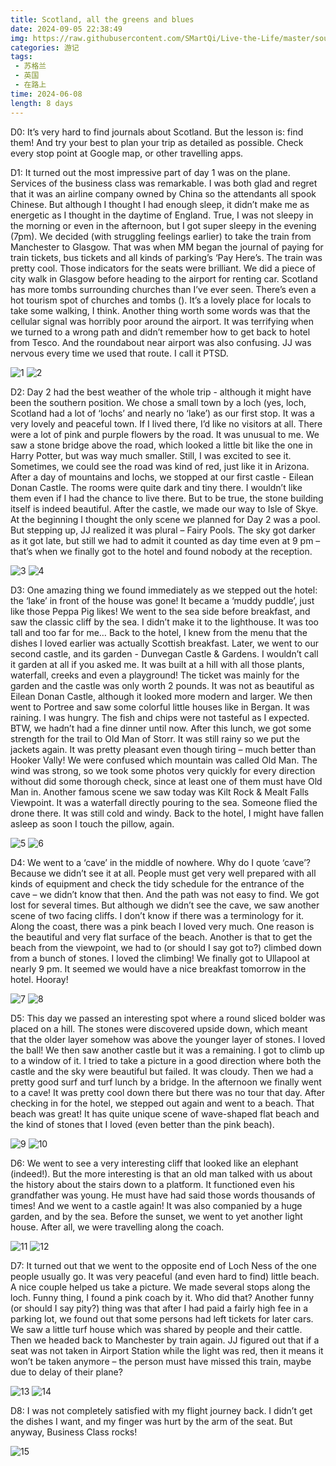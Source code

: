```yaml
---
title: Scotland, all the greens and blues
date: 2024-09-05 22:38:49
img: https://raw.githubusercontent.com/SMartQi/Live-the-Life/master/source/gallery/ca1912/10.jpg
categories: 游记
tags:
 - 苏格兰
 - 英国
 - 在路上
time: 2024-06-08
length: 8 days
---
```


D0: It’s very hard to find journals about Scotland. But the lesson is: find them! And try your best to plan your trip as detailed as possible. Check every stop point at Google map, or other travelling apps.

D1: It turned out the most impressive part of day 1 was on the plane. Services of the business class was remarkable. I was both glad and regret that it was an airline company owned by China so the attendants all spook Chinese. But although I thought I had enough sleep, it didn’t make me as energetic as I thought in the daytime of England. True, I was not sleepy in the morning or even in the afternoon, but I got super sleepy in the evening (7pm). We decided (with struggling feelings earlier) to take the train from Manchester to Glasgow. That was when MM began the journal of paying for train tickets, bus tickets and all kinds of parking’s ‘Pay Here’s. The train was pretty cool. Those indicators for the seats were brilliant. We did a piece of city walk in Glasgow before heading to the airport for renting car. Scotland has more tombs surrounding churches than I’ve ever seen. There’s even a hot tourism spot of churches and tombs (). It’s a lovely place for locals to take some walking, I think. Another thing worth some words was that the cellular signal was horribly poor around the airport. It was terrifying when we turned to a wrong path and didn’t remember how to get back to hotel from Tesco. And the roundabout near airport was also confusing. JJ was nervous every time we used that route. I call it PTSD.

![1](https://raw.githubusercontent.com/SMartQi/Live-the-Life/master/source/gallery/scotland/1.jpg)
![2](https://raw.githubusercontent.com/SMartQi/Live-the-Life/master/source/gallery/scotland/2.jpg)

D2: Day 2 had the best weather of the whole trip - although it might have been the southern position. We chose a small town by a loch (yes, loch, Scotland had a lot of ‘lochs’ and nearly no ‘lake’) as our first stop. It was a very lovely and peaceful town. If I lived there, I’d like no visitors at all. There were a lot of pink and purple flowers by the road. It was unusual to me. We saw a stone bridge above the road, which looked a little bit like the one in Harry Potter, but was way much smaller. Still, I was excited to see it. Sometimes, we could see the road was kind of red, just like it in Arizona. After a day of mountains and lochs, we stopped at our first castle - Eilean Donan Castle. The rooms were quite dark and tiny there. I wouldn’t like them even if I had the chance to live there. But to be true, the stone building itself is indeed beautiful. After the castle, we made our way to Isle of Skye. At the beginning I thought the only scene we planned for Day 2 was a pool. But stepping up, JJ realized it was plural – Fairy Pools. The sky got darker as it got late, but still we had to admit it counted as day time even at 9 pm – that’s when we finally got to the hotel and found nobody at the reception.

![3](https://raw.githubusercontent.com/SMartQi/Live-the-Life/master/source/gallery/scotland/3.jpg)
![4](https://raw.githubusercontent.com/SMartQi/Live-the-Life/master/source/gallery/scotland/4.jpg)

D3: One amazing thing we found immediately as we stepped out the hotel: the ‘lake’ in front of the house was gone! It became a ‘muddy puddle’, just like those Peppa Pig likes! We went to the sea side before breakfast, and saw the classic cliff by the sea. I didn’t make it to the lighthouse. It was too tall and too far for me… Back to the hotel, I knew from the menu that the dishes I loved earlier was actually Scottish breakfast. Later, we went to our second castle, and its garden - Dunvegan Castle & Gardens. I wouldn’t call it garden at all if you asked me. It was built at a hill with all those plants, waterfall, creeks and even a playground! The ticket was mainly for the garden and the castle was only worth 2 pounds. It was not as beautiful as Eilean Donan Castle, although it looked more modern and larger. We then went to Portree and saw some colorful little houses like in Bergan. It was raining. I was hungry. The fish and chips were not tasteful as I expected. BTW, we hadn’t had a fine dinner until now. After this lunch, we got some strength for the trail to Old Man of Storr. It was still rainy so we put the jackets again. It was pretty pleasant even though tiring – much better than Hooker Vally! We were confused which mountain was called Old Man. The wind was strong, so we took some photos very quickly for every direction without did some thorough check, since at least one of them must have Old Man in. Another famous scene we saw today was Kilt Rock & Mealt Falls Viewpoint. It was a waterfall directly pouring to the sea. Someone flied the drone there. It was still cold and windy. Back to the hotel, I might have fallen asleep as soon I touch the pillow, again.

![5](https://raw.githubusercontent.com/SMartQi/Live-the-Life/master/source/gallery/scotland/5.jpg)
![6](https://raw.githubusercontent.com/SMartQi/Live-the-Life/master/source/gallery/scotland/6.jpg)

D4: We went to a ‘cave’ in the middle of nowhere. Why do I quote ‘cave’? Because we didn’t see it at all. People must get very well prepared with all kinds of equipment and check the tidy schedule for the entrance of the cave – we didn’t know that then. And the path was not easy to find. We got lost for several times. But although we didn’t see the cave, we saw another scene of two facing cliffs. I don’t know if there was a terminology for it. Along the coast, there was a pink beach I loved very much. One reason is the beautiful and very flat surface of the beach. Another is that to get the beach from the viewpoint, we had to (or should I say got to?) climbed down from a bunch of stones. I loved the climbing! We finally got to Ullapool at nearly 9 pm. It seemed we would have a nice breakfast tomorrow in the hotel. Hooray!

![7](https://raw.githubusercontent.com/SMartQi/Live-the-Life/master/source/gallery/scotland/7.jpg)
![8](https://raw.githubusercontent.com/SMartQi/Live-the-Life/master/source/gallery/scotland/8.jpg)

D5: This day we passed an interesting spot where a round sliced bolder was placed on a hill. The stones were discovered upside down, which meant that the older layer somehow was above the younger layer of stones. I loved the ball! We then saw another castle but it was a remaining. I got to climb up to a window of it. I tried to take a picture in a good direction where both the castle and the sky were beautiful but failed. It was cloudy. Then we had a pretty good surf and turf lunch by a bridge. In the afternoon we finally went to a cave! It was pretty cool down there but there was no tour that day. After checking in for the hotel, we stepped out again and went to a beach. That beach was great! It has quite unique scene of wave-shaped flat beach and the kind of stones that I loved (even better than the pink beach).

![9](https://raw.githubusercontent.com/SMartQi/Live-the-Life/master/source/gallery/scotland/9.jpg)
![10](https://raw.githubusercontent.com/SMartQi/Live-the-Life/master/source/gallery/scotland/10.jpg)

D6: We went to see a very interesting cliff that looked like an elephant (indeed!). But the more interesting is that an old man talked with us about the history about the stairs down to a platform. It functioned even his grandfather was young. He must have had said those words thousands of times! And we went to a castle again! It was also companied by a huge garden, and by the sea. Before the sunset, we went to yet another light house. After all, we were travelling along the coach.

![11](https://raw.githubusercontent.com/SMartQi/Live-the-Life/master/source/gallery/scotland/11.jpg)
![12](https://raw.githubusercontent.com/SMartQi/Live-the-Life/master/source/gallery/scotland/12.jpg)

D7: It turned out that we went to the opposite end of Loch Ness of the one people usually go. It was very peaceful (and even hard to find) little beach. A nice couple helped us take a picture. We made several stops along the loch. Funny thing, I found a pink coach by it. Who did that? Another funny (or should I say pity?) thing was that after I had paid a fairly high fee in a parking lot, we found out that some persons had left tickets for later cars. We saw a little turf house which was shared by people and their cattle. Then we headed back to Manchester by train again. JJ figured out that if a seat was not taken in Airport Station while the light was red, then it means it won’t be taken anymore – the person must have missed this train, maybe due to delay of their plane?

![13](https://raw.githubusercontent.com/SMartQi/Live-the-Life/master/source/gallery/scotland/13.jpg)
![14](https://raw.githubusercontent.com/SMartQi/Live-the-Life/master/source/gallery/scotland/14.jpg)

D8: I was not completely satisfied with my flight journey back. I didn’t get the dishes I want, and my finger was hurt by the arm of the seat. But anyway, Business Class rocks!

![15](https://raw.githubusercontent.com/SMartQi/Live-the-Life/master/source/gallery/scotland/15.jpg)